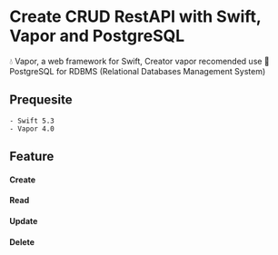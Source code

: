# Create CRUD RestAPI with Swift, Vapor and PostgreSQL

💧 Vapor, a web framework for Swift, Creator vapor recomended use 🐘 PostgreSQL for RDBMS (Relational Databases Management System)

## Prequesite

    - Swift 5.3
    - Vapor 4.0

## Feature

#### Create

#### Read

#### Update

#### Delete
